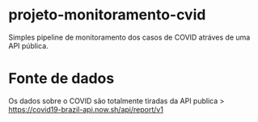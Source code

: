 # projeto-monitoramento-cvid
Simples pipeline de monitoramento dos casos de COVID atráves de uma API pública.
# Fonte de dados
Os dados sobre o COVID são totalmente tiradas da API publica > https://covid19-brazil-api.now.sh/api/report/v1
